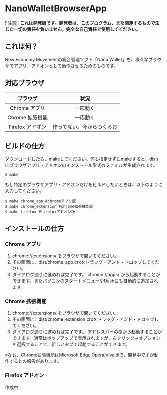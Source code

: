 # NanoWalletBrowserApp

!!注意!!
**これは開発版です。開発者は、このプログラム、また関連するもので生じた一切の責任を負いません。完全な自己責任で使用してください。**

## これは何？
New Economy Movementの総合管理ソフト「Nano Wallet」を、様々なブラウザでアプリ・アドオンとして動作させるためのものです。
## 対応ブラウザ
|ブラウザ        |状況                  |
|:-------------:|:-----:               |
|Chrome アプリ   |一応動く               |
|Chrome 拡張機能|一応動く               |
|Firefox アドオン|作ってない。今からつくるお|
## ビルドの仕方
ダウンロードしたら、makeしてください。何も指定せずにmakeすると、dist/にブラウザアプリ・アドオンのインストール形式のファイルが生成されます。

```
$ make
```

もし特定のブラウザアプリ・アドオンだけをビルドしたいときは、以下のように入力してください。
```
$ make chrome_app #chromeアプリ版
$ make chrome_extension #chrome拡張機能版
$ make firefox #firefoxアドオン版
```
## インストールの仕方
### Chrome アプリ
1. chrome://extensions/ をブラウザで開いてください。
2. その画面に、dist/chrome_app.crxをドラッグ・アンド・ドロップしてください。
3. ダイアログ通りに進めれば完了です。 chrome://apps/ から起動することができます。またパソコンのスタートメニューやDashにも自動的に追加されます。

### Chrome 拡張機能
1. chrome://extensions/ をブラウザで開いてください。
2. その画面に、dist/chrome_extension.crxをドラッグ・アンド・ドロップしてください。
3. ダイアログ通りに進めれば完了です。 アドレスバーの横から起動することができます。通常はポップアップで表示されますが、右クリック->オプションを選択することで、新しいタブで起動することができます。

※なお、Chrome拡張機能はMicrosoft Edge,Opera,Vivaldiで、開発中ですが動作するとの報告があります。
### Firefox アドオン
作成中

